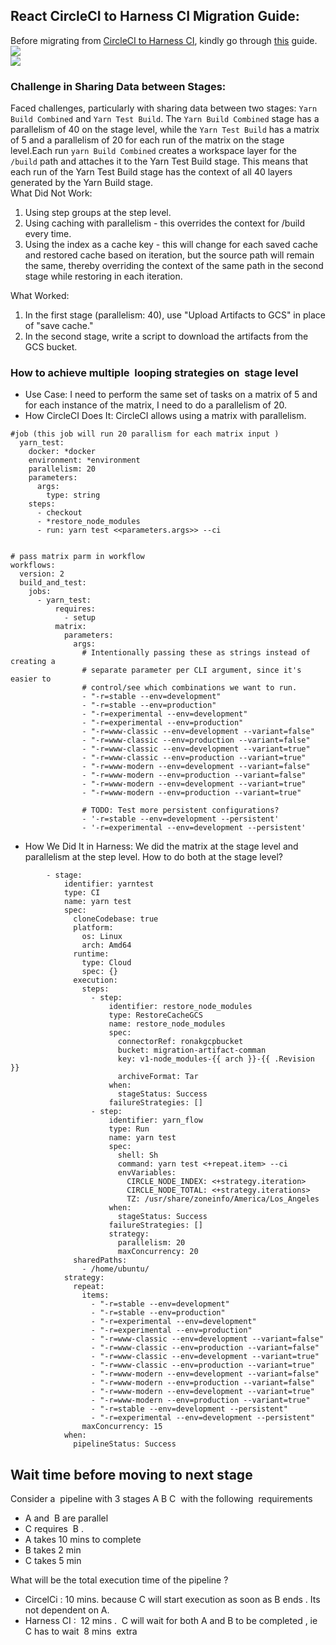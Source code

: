 ## React CircleCI to Harness CI Migration Guide:

Before migrating from [CircleCI to Harness CI](https://github.com/harness-community/ci-migration-guides/tree/main/CIRCLECI_TO_HARNESS_CI), kindly go through [this](https://github.com/harness-community/ci-migration-guides/tree/main/CIRCLECI_TO_HARNESS_CI) guide.  
![](https://33333.cdn.cke-cs.com/kSW7V9NHUXugvhoQeFaf/images/8950a8c152d7b6f986dc62d9a07942d34f24d956e3e994a0.png)  
![](https://33333.cdn.cke-cs.com/kSW7V9NHUXugvhoQeFaf/images/7a07a6fe2b46eb45cc004032fdc1eb97cae1d8cea0574715.png)

### Challenge in Sharing Data between Stages:

Faced challenges, particularly with sharing data between two stages: `Yarn Build Combined` and `Yarn Test Build`. The `Yarn Build Combined` stage has a parallelism of 40 on the stage level, while the `Yarn Test Build` has a matrix of 5 and a parallelism of 20 for each run of the matrix on the stage level.Each run `yarn Build Combined` creates a workspace layer for the `/build` path and attaches it to the Yarn Test Build stage. This means that each run of the Yarn Test Build stage has the context of all 40 layers generated by the Yarn Build stage.  
What Did Not Work:

1.  Using step groups at the step level.
2.  Using caching with parallelism - this overrides the context for /build every time.
3.  Using the index as a cache key - this will change for each saved cache and restored cache based on iteration, but the source path will remain the same, thereby overriding the context of the same path in the second stage while restoring in each iteration.

What Worked:

1.  In the first stage (parallelism: 40), use "Upload Artifacts to GCS" in place of "save cache."
2.  In the second stage, write a script to download the artifacts from the GCS bucket.

### **How to achieve multiple  looping strategies on  stage level** 

*   Use Case: I need to perform the same set of tasks on a matrix of 5 and for each instance of the matrix, I need to do a parallelism of 20.
*   How CircleCI Does It: CircleCI allows using a matrix with parallelism.

```plaintext
#job (this job will run 20 parallism for each matrix input )
  yarn_test:
    docker: *docker
    environment: *environment
    parallelism: 20
    parameters:
      args:
        type: string
    steps:
      - checkout
      - *restore_node_modules
      - run: yarn test <<parameters.args>> --ci


# pass matrix parm in workflow 
workflows:
  version: 2
  build_and_test:
    jobs:
      - yarn_test:
          requires:
            - setup
          matrix:
            parameters:
              args:
                # Intentionally passing these as strings instead of creating a
                # separate parameter per CLI argument, since it's easier to
                # control/see which combinations we want to run.
                - "-r=stable --env=development"
                - "-r=stable --env=production"
                - "-r=experimental --env=development"
                - "-r=experimental --env=production"
                - "-r=www-classic --env=development --variant=false"
                - "-r=www-classic --env=production --variant=false"
                - "-r=www-classic --env=development --variant=true"
                - "-r=www-classic --env=production --variant=true"
                - "-r=www-modern --env=development --variant=false"
                - "-r=www-modern --env=production --variant=false"
                - "-r=www-modern --env=development --variant=true"
                - "-r=www-modern --env=production --variant=true"

                # TODO: Test more persistent configurations?
                - '-r=stable --env=development --persistent'
                - '-r=experimental --env=development --persistent'
```

*   How We Did It in Harness: We did the matrix at the stage level and parallelism at the step level. How to do both at the stage level?

```plaintext
        - stage:
            identifier: yarntest
            type: CI
            name: yarn test
            spec:
              cloneCodebase: true
              platform:
                os: Linux
                arch: Amd64
              runtime:
                type: Cloud
                spec: {}
              execution:
                steps:
                  - step:
                      identifier: restore_node_modules
                      type: RestoreCacheGCS
                      name: restore_node_modules
                      spec:
                        connectorRef: ronakgcpbucket
                        bucket: migration-artifact-comman
                        key: v1-node_modules-{{ arch }}-{{ .Revision }}
                        archiveFormat: Tar
                      when:
                        stageStatus: Success
                      failureStrategies: []
                  - step:
                      identifier: yarn_flow
                      type: Run
                      name: yarn test
                      spec:
                        shell: Sh
                        command: yarn test <+repeat.item> --ci
                        envVariables:
                          CIRCLE_NODE_INDEX: <+strategy.iteration>
                          CIRCLE_NODE_TOTAL: <+strategy.iterations>
                          TZ: /usr/share/zoneinfo/America/Los_Angeles
                      when:
                        stageStatus: Success
                      failureStrategies: []
                      strategy:
                        parallelism: 20
                        maxConcurrency: 20
              sharedPaths:
                - /home/ubuntu/
            strategy:
              repeat:
                items:
                  - "-r=stable --env=development"
                  - "-r=stable --env=production"
                  - "-r=experimental --env=development"
                  - "-r=experimental --env=production"
                  - "-r=www-classic --env=development --variant=false"
                  - "-r=www-classic --env=production --variant=false"
                  - "-r=www-classic --env=development --variant=true"
                  - "-r=www-classic --env=production --variant=true"
                  - "-r=www-modern --env=development --variant=false"
                  - "-r=www-modern --env=production --variant=false"
                  - "-r=www-modern --env=development --variant=true"
                  - "-r=www-modern --env=production --variant=true"
                  - "-r=stable --env=development --persistent"
                  - "-r=experimental --env=development --persistent"
                maxConcurrency: 15
            when:
              pipelineStatus: Success
```

## Wait time before moving to next stage 

Consider a  pipeline with 3 stages A B C  with the following  requirements 

*   A and  B are parallel 
*   C requires  B .
*   A takes 10 mins to complete
*   B takes 2 min
*   C takes 5 min 

What will be the total execution time of the pipeline ?

*   CircelCi : 10 mins. because C will start execution as soon as B ends . Its not dependent on A.
*   Harness CI :  12 mins .  C will wait for both A and B to be completed , ie C has to wait  8 mins  extra
